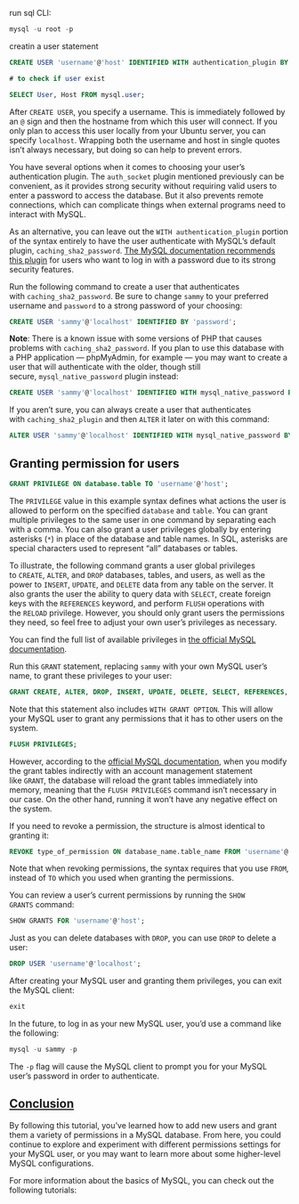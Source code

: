 run sql CLI: 
```sql
mysql -u root -p
```
creatin a user statement
```sql
CREATE USER 'username'@'host' IDENTIFIED WITH authentication_plugin BY 'password';

# to check if user exist

SELECT User, Host FROM mysql.user;

```
After `CREATE USER`, you specify a username. This is immediately followed by an `@` sign and then the hostname from which this user will connect. If you only plan to access this user locally from your Ubuntu server, you can specify `localhost`. Wrapping both the username and host in single quotes isn’t always necessary, but doing so can help to prevent errors.

You have several options when it comes to choosing your user’s authentication plugin. The `auth_socket` plugin mentioned previously can be convenient, as it provides strong security without requiring valid users to enter a password to access the database. But it also prevents remote connections, which can complicate things when external programs need to interact with MySQL.

As an alternative, you can leave out the `WITH authentication_plugin` portion of the syntax entirely to have the user authenticate with MySQL’s default plugin, `caching_sha2_password`. [The MySQL documentation recommends this plugin](https://dev.mysql.com/doc/refman/8.0/en/upgrading-from-previous-series.html#upgrade-caching-sha2-password) for users who want to log in with a password due to its strong security features.

Run the following command to create a user that authenticates with `caching_sha2_password`. Be sure to change `sammy` to your preferred username and `password` to a strong password of your choosing:
```sql
CREATE USER 'sammy'@'localhost' IDENTIFIED BY 'password';
```
**Note**: There is a known issue with some versions of PHP that causes problems with `caching_sha2_password`. If you plan to use this database with a PHP application — phpMyAdmin, for example — you may want to create a user that will authenticate with the older, though still secure, `mysql_native_password` plugin instead:

```sql
CREATE USER 'sammy'@'localhost' IDENTIFIED WITH mysql_native_password BY 'password';
```


If you aren’t sure, you can always create a user that authenticates with `caching_sha2_plugin` and then `ALTER` it later on with this command:

```sql
ALTER USER 'sammy'@'localhost' IDENTIFIED WITH mysql_native_password BY 'password';
```

## Granting permission for users
```sql
GRANT PRIVILEGE ON database.table TO 'username'@'host';
```
The `PRIVILEGE` value in this example syntax defines what actions the user is allowed to perform on the specified `database` and `table`. You can grant multiple privileges to the same user in one command by separating each with a comma. You can also grant a user privileges globally by entering asterisks (`*`) in place of the database and table names. In SQL, asterisks are special characters used to represent “all” databases or tables.

To illustrate, the following command grants a user global privileges to `CREATE`, `ALTER`, and `DROP` databases, tables, and users, as well as the power to `INSERT`, `UPDATE`, and `DELETE` data from any table on the server. It also grants the user the ability to query data with `SELECT`, create foreign keys with the `REFERENCES` keyword, and perform `FLUSH` operations with the `RELOAD` privilege. However, you should only grant users the permissions they need, so feel free to adjust your own user’s privileges as necessary.

You can find the full list of available privileges in [the official MySQL documentation](https://dev.mysql.com/doc/refman/8.0/en/privileges-provided.html#privileges-provided-summary).

Run this `GRANT` statement, replacing `sammy` with your own MySQL user’s name, to grant these privileges to your user:

```sql
GRANT CREATE, ALTER, DROP, INSERT, UPDATE, DELETE, SELECT, REFERENCES, RELOAD on *.* TO 'sammy'@'localhost' WITH GRANT OPTION;
```

Note that this statement also includes `WITH GRANT OPTION`. This will allow your MySQL user to grant any permissions that it has to other users on the system.
```sql
FLUSH PRIVILEGES;
```
However, according to the [official MySQL documentation](https://dev.mysql.com/doc/refman/8.0/en/privilege-changes.html), when you modify the grant tables indirectly with an account management statement like `GRANT`, the database will reload the grant tables immediately into memory, meaning that the `FLUSH PRIVILEGES` command isn’t necessary in our case. On the other hand, running it won’t have any negative effect on the system.

If you need to revoke a permission, the structure is almost identical to granting it:

```sql
REVOKE type_of_permission ON database_name.table_name FROM 'username'@'host';
```

Note that when revoking permissions, the syntax requires that you use `FROM`, instead of `TO` which you used when granting the permissions.

You can review a user’s current permissions by running the `SHOW GRANTS` command:

```sql
SHOW GRANTS FOR 'username'@'host';
```

Just as you can delete databases with `DROP`, you can use `DROP` to delete a user:

```sql
DROP USER 'username'@'localhost';
```

After creating your MySQL user and granting them privileges, you can exit the MySQL client:

```sql
exit
```

In the future, to log in as your new MySQL user, you’d use a command like the following:

```sql
mysql -u sammy -p
```

The `-p` flag will cause the MySQL client to prompt you for your MySQL user’s password in order to authenticate.

## [Conclusion](https://www.digitalocean.com/community/tutorials/how-to-create-a-new-user-and-grant-permissions-in-mysql#conclusion)[](https://www.digitalocean.com/community/tutorials/how-to-create-a-new-user-and-grant-permissions-in-mysql#conclusion)

By following this tutorial, you’ve learned how to add new users and grant them a variety of permissions in a MySQL database. From here, you could continue to explore and experiment with different permissions settings for your MySQL user, or you may want to learn more about some higher-level MySQL configurations.

For more information about the basics of MySQL, you can check out the following tutorials: